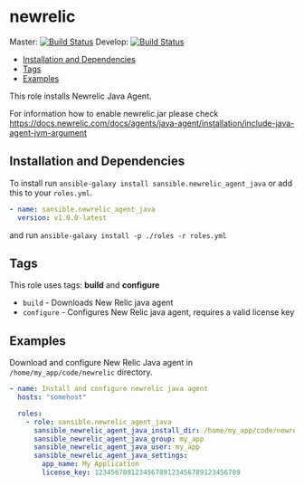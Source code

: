# newrelic

Master: [![Build Status](https://travis-ci.org/sansible/newrelic_agent_java.svg?branch=master)](https://travis-ci.org/sansible/newrelic_agent_java)
Develop: [![Build Status](https://travis-ci.org/sansible/newrelic_agent_java.svg?branch=develop)](https://travis-ci.org/sansible/newrelic_agent_java)

* [Installation and Dependencies](#installation-and-dependencies)
* [Tags](#tags)
* [Examples](#examples)

This role installs Newrelic Java Agent.

For information how to enable newrelic.jar please check
https://docs.newrelic.com/docs/agents/java-agent/installation/include-java-agent-jvm-argument




## Installation and Dependencies

To install run `ansible-galaxy install sansible.newrelic_agent_java` or add this to
your `roles.yml`.

```YAML
- name: sansible.newrelic_agent_java
  version: v1.0.0-latest
```

and run `ansible-galaxy install -p ./roles -r roles.yml`




## Tags

This role uses tags: **build** and **configure**

* `build` - Downloads New Relic java agent
* `configure` - Configures New Relic java agent, requires a valid license key




## Examples

Download and configure New Relic Java agent in `/home/my_app/code/newrelic`
directory.

```YAML
- name: Install and configure newrelic java agent
  hosts: "somehost"

  roles:
    - role: sansible.newrelic_agent_java
      sansible_newrelic_agent_java_install_dir: /home/my_app/code/newrelic
      sansible_newrelic_agent_java_group: my_app
      sansible_newrelic_agent_java_user: my_app
      sansible_newrelic_agent_java_settings:
        app_name: My Application
        license_key: 123456789123456789123456789123456789
```
